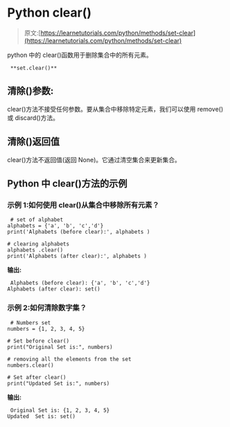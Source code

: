 # Python clear()

> 原文:[https://learnetutorials.com/python/methods/set-clear](https://learnetutorials.com/python/methods/set-clear)

python 中的 clear()函数用于删除集合中的所有元素。

```
 **set.clear()** 

```

## 清除()参数:

clear()方法不接受任何参数。要从集合中移除特定元素，我们可以使用 remove()或 discard()方法。

## 清除()返回值

clear()方法不返回值(返回 None)。它通过清空集合来更新集合。

## Python 中 clear()方法的示例

### 示例 1:如何使用 clear()从集合中移除所有元素？

```
 # set of alphabet 
alphabets = {'a', 'b', 'c','d'}
print('Alphabets (before clear):', alphabets )

# clearing alphabets 
alphabets .clear()
print('Alphabets (after clear):', alphabets ) 

```

**输出:**

```
 Alphabets (before clear): {'a', 'b', 'c','d'}
Alphabets (after clear): set() 
```

### 示例 2:如何清除数字集？

```
 # Numbers set
numbers = {1, 2, 3, 4, 5}

# Set before clear()
print("Original Set is:", numbers)

# removing all the elements from the set
numbers.clear()

# Set after clear()
print("Updated Set is:", numbers) 

```

**输出:**

```
 Original Set is: {1, 2, 3, 4, 5}
Updated  Set is: set() 
```